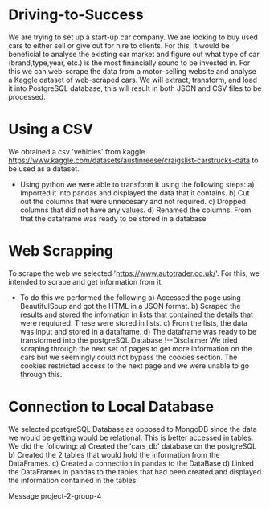 # Driving-to-Success

We are trying to set up a start-up car company. We are looking to buy used cars to either sell or give out for hire to clients. For this, it would be beneficial to analyse the existing car market and figure out what type of car (brand,type,year, etc.) is the most financially sound to be invested in. For this we can web-scrape the data from a motor-selling website and analyse a Kaggle dataset of web-scraped cars. We will extract, transform, and load it into PostgreSQL database, this will result in both JSON and CSV files to be processed.


# Using a CSV

We obtained a csv 'vehicles' from kaggle https://www.kaggle.com/datasets/austinreese/craigslist-carstrucks-data to be used as a dataset.
- Using python we were able to transform it using the following steps:
a) Imported it into pandas and displayed the data that it contains.
b) Cut out the columns that were unnecesary and not required.
c) Dropped columns that did not have any values.
d) Renamed the columns.
From that the dataframe was ready to be stored in a database


# Web Scrapping


To scrape the web we selected 'https://www.autotrader.co.uk/'.
For this, we intended to scrape and get information from it.
- To do this we performed the following
a) Accessed the page using BeautifulSoup and got the HTML in a JSON format.
b) Scraped the results and stored the infomation in lists that contained the details that were requiured. These were stored in lists.
c) From the lists, the data was input and stored in a dataframe.
d) The dataframe was ready to be transformed into the postgreSQL Database
!--Disclaimer
We tried scraping through the next set of pages to get more information on the cars but we seemingly could not bypass the cookies section.
The cookies restricted access to the next page and we were unable to go through this.


# Connection to Local Database


We selected postgreSQL Database as opposed to MongoDB since the data we would be getting would be relational. This is better accessed in tables.
We did the following:
a) Created the 'cars_db' database on the postgreSQL
b) Created the 2 tables that would hold the information from the DataFrames.
c) Created a connection in pandas to the DataBase
d) Linked the DataFrames in pandas to the tables that had been created and displayed the information contained in the tables.











Message project-2-group-4



